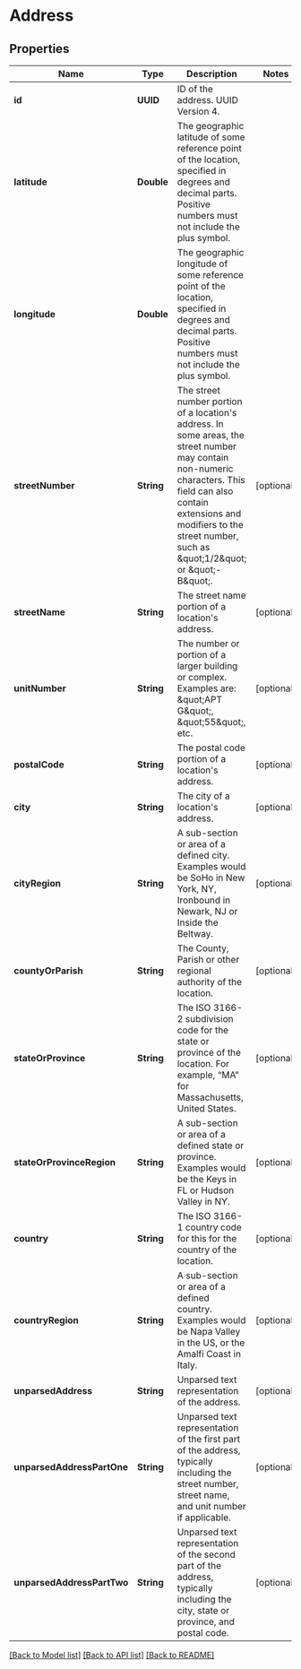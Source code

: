 # Address

## Properties
Name | Type | Description | Notes
------------ | ------------- | ------------- | -------------
**id** | **UUID** | ID of the address. UUID Version 4. | 
**latitude** | **Double** | The geographic latitude of some reference point of the location, specified in degrees and decimal parts. Positive numbers must not include the plus symbol. | 
**longitude** | **Double** | The geographic longitude of some reference point of the location, specified in degrees and decimal parts. Positive numbers must not include the plus symbol. | 
**streetNumber** | **String** | The street number portion of a location&#39;s address. In some areas, the street number may contain non-numeric characters. This field can also contain extensions and modifiers to the street number, such as \&quot;1/2\&quot; or \&quot;-B\&quot;. | [optional] 
**streetName** | **String** | The street name portion of a location&#39;s address. | [optional] 
**unitNumber** | **String** | The number or portion of a larger building or complex. Examples are: \&quot;APT G\&quot;, \&quot;55\&quot;, etc. | [optional] 
**postalCode** | **String** | The postal code portion of a location&#39;s address. | [optional] 
**city** | **String** | The city of a location&#39;s address. | [optional] 
**cityRegion** | **String** | A sub-section or area of a defined city. Examples would be SoHo in New York, NY, Ironbound in Newark, NJ or Inside the Beltway. | [optional] 
**countyOrParish** | **String** | The County, Parish or other regional authority of the location. | [optional] 
**stateOrProvince** | **String** | The ISO 3166-2 subdivision code for the state or province of the location. For example, “MA” for Massachusetts, United States. | [optional] 
**stateOrProvinceRegion** | **String** | A sub-section or area of a defined state or province. Examples would be the Keys in FL or Hudson Valley in NY. | [optional] 
**country** | **String** | The ISO 3166-1 country code for this for the country of the location. | [optional] 
**countryRegion** | **String** | A sub-section or area of a defined country. Examples would be Napa Valley in the US, or the Amalfi Coast in Italy. | [optional] 
**unparsedAddress** | **String** | Unparsed text representation of the address.  | [optional] 
**unparsedAddressPartOne** | **String** | Unparsed text representation of the first part of the address, typically including the street number, street name, and unit number if applicable.   | [optional] 
**unparsedAddressPartTwo** | **String** | Unparsed text representation of the second part of the address, typically including the city, state or province, and postal code.   | [optional] 

[[Back to Model list]](../README.md#documentation-for-models) [[Back to API list]](../README.md#documentation-for-api-endpoints) [[Back to README]](../README.md)


